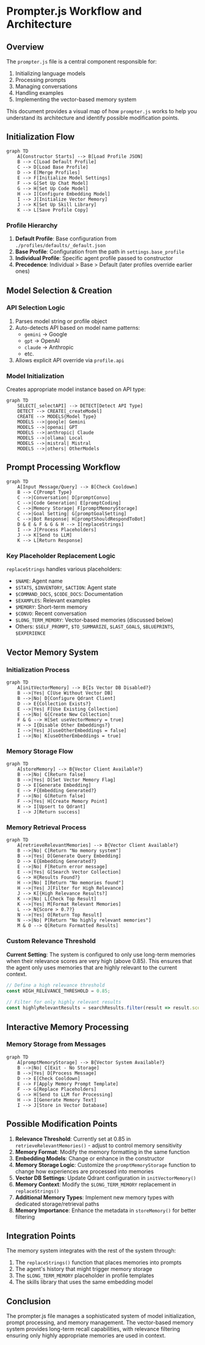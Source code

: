 # Prompter.js Workflow and Architecture

## Overview

The `prompter.js` file is a central component responsible for:
1. Initializing language models
2. Processing prompts
3. Managing conversations
4. Handling examples
5. Implementing the vector-based memory system

This document provides a visual map of how `prompter.js` works to help you understand its architecture and identify possible modification points.

## Initialization Flow

```mermaid
graph TD
    A[Constructor Starts] --> B[Load Profile JSON]
    B --> C[Load Default Profile]
    C --> D[Load Base Profile]
    D --> E[Merge Profiles]
    E --> F[Initialize Model Settings]
    F --> G[Set Up Chat Model]
    G --> H[Set Up Code Model]
    H --> I[Configure Embedding Model]
    I --> J[Initialize Vector Memory]
    J --> K[Set Up Skill Library]
    K --> L[Save Profile Copy]
```

### Profile Hierarchy
1. **Default Profile**: Base configuration from `./profiles/defaults/_default.json`
2. **Base Profile**: Configuration from the path in `settings.base_profile`
3. **Individual Profile**: Specific agent profile passed to constructor
4. **Precedence**: Individual > Base > Default (later profiles override earlier ones)

## Model Selection & Creation

### API Selection Logic
1. Parses model string or profile object
2. Auto-detects API based on model name patterns:
   - `gemini` → Google
   - `gpt` → OpenAI
   - `claude` → Anthropic
   - etc.
3. Allows explicit API override via `profile.api`

### Model Initialization
Creates appropriate model instance based on API type:
```mermaid
graph TD
    SELECT[_selectAPI] --> DETECT[Detect API Type]
    DETECT --> CREATE[_createModel]
    CREATE --> MODELS{Model Type}
    MODELS -->|google| Gemini
    MODELS -->|openai| GPT
    MODELS -->|anthropic| Claude
    MODELS -->|ollama| Local
    MODELS -->|mistral| Mistral
    MODELS -->|others| OtherModels
```

## Prompt Processing Workflow

```mermaid
graph TD
    A[Input Message/Query] --> B[Check Cooldown]
    B --> C{Prompt Type}
    C -->|Conversation| D[promptConvo]
    C -->|Code Generation| E[promptCoding]
    C -->|Memory Storage| F[promptMemoryStorage]
    C -->|Goal Setting| G[promptGoalSetting]
    C -->|Bot Response| H[promptShouldRespondToBot]
    D & E & F & G & H --> I[replaceStrings]
    I --> J[Process Placeholders]
    J --> K[Send to LLM]
    K --> L[Return Response]
```

### Key Placeholder Replacement Logic
`replaceStrings` handles various placeholders:
- `$NAME`: Agent name
- `$STATS`, `$INVENTORY`, `$ACTION`: Agent state
- `$COMMAND_DOCS`, `$CODE_DOCS`: Documentation
- `$EXAMPLES`: Relevant examples
- `$MEMORY`: Short-term memory
- `$CONVO`: Recent conversation
- `$LONG_TERM_MEMORY`: Vector-based memories (discussed below)
- Others: `$SELF_PROMPT`, `$TO_SUMMARIZE`, `$LAST_GOALS`, `$BLUEPRINTS`, `$EXPERIENCE`

## Vector Memory System

### Initialization Process
```mermaid
graph TD
    A[initVectorMemory] --> B{Is Vector DB Disabled?}
    B -->|Yes| C[Use Without Vector DB]
    B -->|No| D[Configure Qdrant Client]
    D --> E{Collection Exists?}
    E -->|Yes| F[Use Existing Collection]
    E -->|No| G[Create New Collection]
    F & G --> H[Set useVectorMemory = true]
    H --> I{Disable Other Embeddings?}
    I -->|Yes| J[useOtherEmbeddings = false]
    I -->|No| K[useOtherEmbeddings = true] 
```

### Memory Storage Flow
```mermaid
graph TD
    A[storeMemory] --> B{Vector Client Available?}
    B -->|No| C[Return false]
    B -->|Yes| D[Set Vector Memory Flag]
    D --> E[Generate Embedding]
    E --> F{Embedding Generated?}
    F -->|No| G[Return false]
    F -->|Yes| H[Create Memory Point]
    H --> I[Upsert to Qdrant]
    I --> J[Return success]
```

### Memory Retrieval Process
```mermaid
graph TD
    A[retrieveRelevantMemories] --> B{Vector Client Available?}
    B -->|No| C[Return "No memory system"]
    B -->|Yes| D[Generate Query Embedding]
    D --> E{Embedding Generated?}
    E -->|No| F[Return error message]
    E -->|Yes| G[Search Vector Collection]
    G --> H{Results Found?}
    H -->|No| I[Return "No memories found"]
    H -->|Yes| J[Filter for High Relevance]
    J --> K[{High Relevance Results?]
    K -->|No| L[Check Top Result]
    K -->|Yes| M[Format Relevant Memories]
    L --> N{Score > 0.7?}
    N -->|Yes| O[Return Top Result]
    N -->|No| P[Return "No highly relevant memories"]
    M & O --> Q[Return Formatted Results]
```

### Custom Relevance Threshold
**Current Setting**: The system is configured to only use long-term memories when their relevance scores are very high (above 0.85). This ensures that the agent only uses memories that are highly relevant to the current context.

```javascript
// Define a high relevance threshold
const HIGH_RELEVANCE_THRESHOLD = 0.85;
            
// Filter for only highly relevant results
const highlyRelevantResults = searchResults.filter(result => result.score >= HIGH_RELEVANCE_THRESHOLD);
```

## Interactive Memory Processing

### Memory Storage from Messages
```mermaid
graph TD
    A[promptMemoryStorage] --> B{Vector System Available?}
    B -->|No| C[Exit - No Storage]
    B -->|Yes| D[Process Message]
    D --> E[Check Cooldown]
    E --> F[Apply Memory Prompt Template]
    F --> G[Replace Placeholders]
    G --> H[Send to LLM for Processing]
    H --> I[Generate Memory Text]
    I --> J[Store in Vector Database]
```

## Possible Modification Points

1. **Relevance Threshold**: Currently set at 0.85 in `retrieveRelevantMemories()` - adjust to control memory sensitivity
2. **Memory Format**: Modify the memory formatting in the same function
3. **Embedding Models**: Change or enhance in the constructor
4. **Memory Storage Logic**: Customize the `promptMemoryStorage` function to change how experiences are processed into memories
5. **Vector DB Settings**: Update Qdrant configuration in `initVectorMemory()`
6. **Memory Context**: Modify the `$LONG_TERM_MEMORY` replacement in `replaceStrings()`
7. **Additional Memory Types**: Implement new memory types with dedicated storage/retrieval paths
8. **Memory Importance**: Enhance the metadata in `storeMemory()` for better filtering

## Integration Points

The memory system integrates with the rest of the system through:
1. The `replaceStrings()` function that places memories into prompts
2. The agent's history that might trigger memory storage
3. The `$LONG_TERM_MEMORY` placeholder in profile templates
4. The skills library that uses the same embedding model

## Conclusion

The prompter.js file manages a sophisticated system of model initialization, prompt processing, and memory management. The vector-based memory system provides long-term recall capabilities, with relevance filtering ensuring only highly appropriate memories are used in context.
